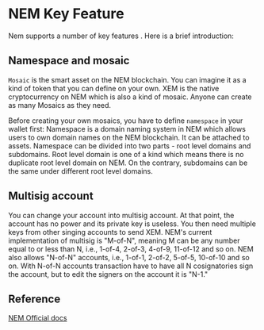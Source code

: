# NEM Key Feature

Nem supports a number of key features . Here is a brief introduction:

## Namespace and mosaic

`Mosaic` is the smart asset on the NEM blockchain. You can imagine it as a kind of token that you can define on your own. XEM is the native cryptocurrency on NEM which is also a kind of mosaic. Anyone can create as many Mosaics as they need.

Before creating your own mosaics, you have to define `namespace` in your wallet first: Namespace is a domain naming system in NEM which allows users to own domain names on the NEM blockchain. It can be attached to assets. Namespace can be divided into two parts - root level domains and subdomains. Root level domain is one of a kind which means there is no duplicate root level domain on NEM. On the contrary, subdomains can be the same under different root level domains.

## Multisig account

You can change your account into multisig account. At that point, the account has no power and its private key is useless. You then need multiple keys from other singing accounts to send XEM. NEM's current implementation of multisig is "M-of-N", meaning M can be any number equal to or less than N, i.e., 1-of-4, 2-of-3, 4-of-9, 11-of-12 and so on. NEM also allows "N-of-N" accounts, i.e., 1-of-1, 2-of-2, 5-of-5, 10-of-10 and so on. With N-of-N accounts transaction have to have all N cosignatories sign the account, but to edit the signers on the account it is "N-1."



## Reference
[NEM Official docs](https://docs.nem.io/ja/nem-dev-basics-docker)